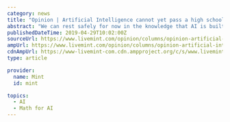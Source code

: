 ```yaml
---
category: news
title: "Opinion | Artificial Intelligence cannot yet pass a high school math test"
abstract: "We can rest safely for now in the knowledge that AI is built only to pore over manually-labelled data, scanning for patterns and analysing them. This itself is scary enough. As far as the math test goes, better luck next time! Siddharth Pai is founder of ..."
publishedDateTime: 2019-04-29T10:02:00Z
sourceUrl: https://www.livemint.com/opinion/columns/opinion-artificial-intelligence-cannot-yet-pass-a-high-school-math-test-1556554626681.html
ampUrl: https://www.livemint.com/opinion/columns/opinion-artificial-intelligence-cannot-yet-pass-a-high-school-math-test/amp-1556554626681.html
cdnAmpUrl: https://www-livemint-com.cdn.ampproject.org/c/s/www.livemint.com/opinion/columns/opinion-artificial-intelligence-cannot-yet-pass-a-high-school-math-test/amp-1556554626681.html
type: article

provider:
  name: Mint
  id: mint

topics:
  - AI
  - Math for AI
---
```


